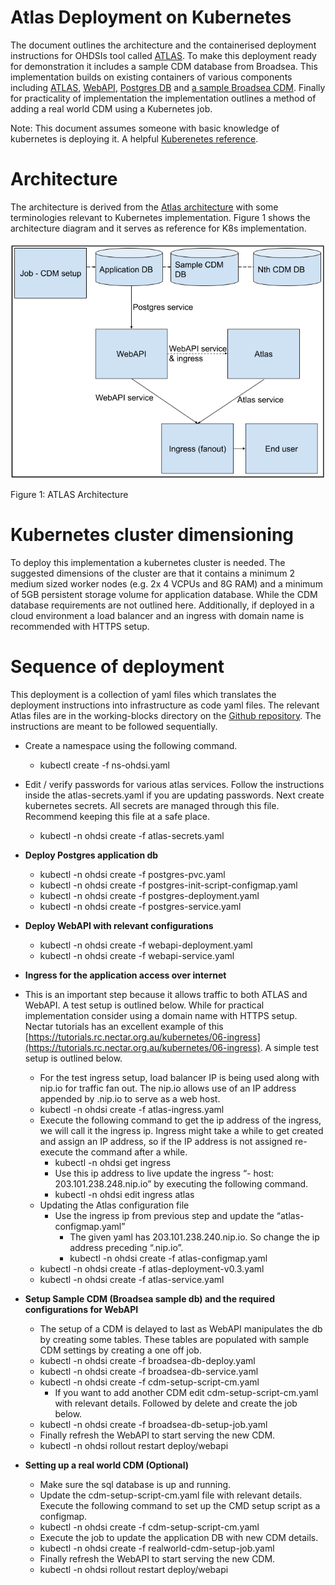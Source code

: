 # Atlas Deployment on Kubernetes

The document outlines the architecture and the containerised deployment instructions for OHDSIs tool called [ATLAS](https://www.ohdsi.org/software-tools/). To make this deployment ready for demonstration it includes a sample CDM database from Broadsea. This implementation builds on existing containers of various components including [ATLAS](https://hub.docker.com/r/ohdsi/atlas), [WebAPI](https://hub.docker.com/r/ohdsi/webapi), [Postgres DB](https://hub.docker.com/_/postgres) and [a sample Broadsea CDM](https://hub.docker.com/r/ohdsi/broadsea-atlasdb). Finally for practicality of implementation the implementation outlines a method of adding a real world CDM using a Kubernetes job. 

Note: This document assumes someone with basic knowledge of kubernetes is deploying it. A helpful [Kuberenetes reference](https://kubernetes.io/docs/home/). 

# Architecture

The architecture is derived from the [Atlas architecture](https://github.com/OHDSI/WebAPI/wiki) with some terminologies relevant to Kubernetes implementation. Figure 1 shows the  architecture diagram and it serves as reference for K8s implementation.

![image info](working-blocks/Atlas-Deployment.png)

Figure 1: ATLAS Architecture

# Kubernetes cluster dimensioning

To deploy this implementation a kubernetes cluster is needed. The suggested dimensions of the cluster are that it contains a minimum 2 medium sized worker nodes (e.g. 2x 4 VCPUs and 8G RAM) and a minimum of 5GB persistent storage volume for application database. While the CDM database requirements are not outlined here. Additionally, if deployed in a cloud environment a load balancer and an ingress with domain name is recommended with HTTPS setup.

# Sequence of deployment

This deployment is a collection of yaml files which translates the deployment instructions into infrastructure as code yaml files. The relevant Atlas files are in the working-blocks directory on the [Github repository](https://github.com/Aleem2/Atlas-OHDSI-ARDC/tree/main). The instructions are meant to be followed sequentially. 

* Create a namespace using the following command.  
  * kubectl create \-f ns-ohdsi.yaml  
* Edit / verify passwords for various atlas services. Follow the instructions inside the atlas-secrets.yaml if you are updating passwords. Next create kubernetes secrets. All secrets are managed through this file. Recommend keeping this file at a safe place.   
  * kubectl \-n ohdsi create \-f atlas-secrets.yaml  
* **Deploy Postgres application db**  
  * kubectl \-n ohdsi create \-f postgres-pvc.yaml  
  * kubectl \-n ohdsi create \-f postgres-init-script-configmap.yaml  
  * kubectl \-n ohdsi create \-f postgres-deployment.yaml  
  * kubectl \-n ohdsi create \-f postgres-service.yaml  
* **Deploy WebAPI with relevant configurations**  
  * kubectl \-n ohdsi create \-f webapi-deployment.yaml  
  * kubectl \-n ohdsi create \-f webapi-service.yaml  
* **Ingress for the application access over internet**  
* This is an important step because it allows traffic to both ATLAS and WebAPI. A test setup is outlined below. While for practical implementation consider using a domain name with HTTPS setup. Nectar tutorials has an excellent example of this [https://tutorials.rc.nectar.org.au/kubernetes/06-ingress](https://tutorials.rc.nectar.org.au/kubernetes/06-ingress). A simple test setup is outlined below.   
  * For the test ingress setup, load balancer IP is being used along with nip.io for traffic fan out. The nip.io allows use of an IP address appended by .nip.io to serve as a web host.   
  * kubectl \-n ohdsi create \-f atlas-ingress.yaml  
  * Execute the following command to get the ip address of the ingress, we will call it the ingress ip. Ingress might take a while to get created and assign an IP address, so if the IP address is not assigned re-execute the command after a while.   
    * kubectl \-n ohdsi get ingress  
    * Use this ip address to live update the ingress “- host: 203.101.238.248.nip.io” by executing the following command.   
    *  kubectl \-n ohdsi edit ingress atlas  
  * Updating the Atlas configuration file  
    * Use the ingress ip from previous step and update the “atlas-configmap.yaml”  
      * The given yaml has 203.101.238.240.nip.io. So change the ip address preceding  “.nip.io”.   
      * kubectl \-n ohdsi create \-f atlas-configmap.yaml  
  * kubectl \-n ohdsi create \-f atlas-deployment-v0.3.yaml  
  * kubectl \-n ohdsi create \-f atlas-service.yaml

* **Setup Sample CDM (Broadsea sample db) and the required configurations for WebAPI**  
  * The setup of a CDM is delayed to last as WebAPI manipulates the db by creating some tables. These tables are populated with sample CDM settings by creating a one off job.   
  * kubectl \-n ohdsi create \-f broadsea-db-deploy.yaml  
  * kubectl \-n ohdsi create \-f broadsea-db-service.yaml  
  * kubectl \-n ohdsi create \-f cdm-setup-script-cm.yaml  
    * If you want to add another CDM edit cdm-setup-script-cm.yaml with relevant details. Followed by delete and create the job below.  
  * kubectl \-n ohdsi create \-f broadsea-db-setup-job.yaml  
  * Finally refresh the WebAPI to start serving the new CDM.  
  * kubectl \-n ohdsi rollout restart deploy/webapi  
* **Setting up a real world CDM (Optional)**  
  * Make sure the sql database is up and running.   
  * Update the cdm-setup-script-cm.yaml file with relevant details. Execute the following command to set up the CMD setup script as a configmap.   
  * kubectl \-n ohdsi create \-f cdm-setup-script-cm.yaml  
  * Execute the job to update the application DB with new CDM details.  
  * kubectl \-n ohdsi create \-f realworld-cdm-setup-job.yaml  
  * Finally refresh the WebAPI to start serving the new CDM.  
  * kubectl \-n ohdsi rollout restart deploy/webapi

